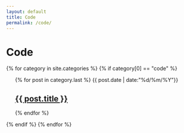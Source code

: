 ```yaml
---
layout: default
title: Code
permalink: /code/
---
```


<h1>Code</h1>

{% for category in site.categories %}
{% if category[0] == "code" %}
<ul class="arc-list">
    {% for post in category.last %}
        {{ post.date | date:"%d/%m/%Y"}}
	<h2><a href="{{ post.url }}">{{ post.title }}</a></h2>
    {% endfor %}
</ul>
{% endif %}
{% endfor %}


